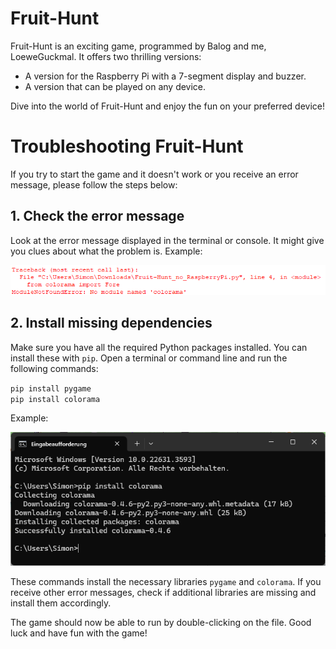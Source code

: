 <div class="container">
    <h1>Fruit-Hunt</h1>
    <p><span class="highlight">Fruit-Hunt</span> is an exciting game, programmed by Balog and me, LoeweGuckmal. It offers two thrilling versions:</p>
    <ul>
        <li>A version for the <span class="highlight">Raspberry Pi</span> with a 7-segment display and buzzer.</li>
        <li>A version that can be played on any device.</li>
    </ul>
    <p>Dive into the world of Fruit-Hunt and enjoy the fun on your preferred device!</p>
</div>
<h1>Troubleshooting Fruit-Hunt</h1>
<p>If you try to start the game and it doesn't work or you receive an error message, please follow the steps below:</p>
<h2>1. Check the error message</h2>
<p>Look at the error message displayed in the terminal or console. It might give you clues about what the problem is. Example:</p>
<img src="error.png" alt="Error example">
<h2>2. Install missing dependencies</h2>
<p>Make sure you have all the required Python packages installed. You can install these with <code>pip</code>. Open a terminal or command line and run the following commands:</p>
<div class="pip-command">
    <code>pip install pygame</code>
</div>
<div class="pip-command">
    <code>pip install colorama</code>
</div>
<p>Example:</p>
<img src="pip.png" alt="Pip install example">
<p>These commands install the necessary libraries <code>pygame</code> and <code>colorama</code>. If you receive other error messages, check if additional libraries are missing and install them accordingly.</p>
<p>The game should now be able to run by double-clicking on the file. Good luck and have fun with the game!</p>
